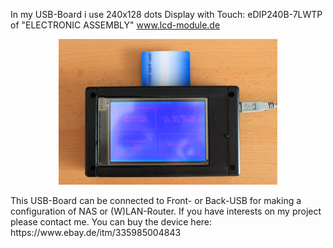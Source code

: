 In my USB-Board i use 240x128 dots Display with Touch: eDIP240B-7LWTP of "ELECTRONIC ASSEMBLY"   www.lcd-module.de

<p align="center">
  <img src="img/IMG_1355.JPG" width="350"/>
</p>
This USB-Board can be connected to Front- or Back-USB for making a configuration of NAS or (W)LAN-Router.
If you have interests on my project please contact me.
You can buy the device here: https://www.ebay.de/itm/335985004843

